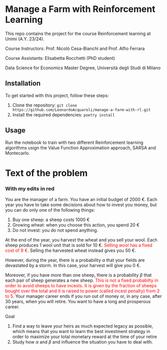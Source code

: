 # Manage a Farm with Reinforcement Learning

This repo contains the project for the course Reinforcement learning at Unimi (A.Y. 23/24).

Course Instructors: Prof. Nicolò Cesa-Bianchi and Prof. Alfio Ferrara

Course Assistants: Elisabetta Rocchetti (PhD student)

Data Science for Economics Master Degree, Università degli Studi di Milano

## Installation

To get started with this project, follow these steps:

1. Clone the repository: `git clone https://github.com/LeonardoAcquaroli/manage-a-farm-with-rl.git`
2. Install the required dependencies: `poetry install`

## Usage

Run the notebook to train with two different Reinforcement learning algorithms usign the Value Function Approximation approach, SARSA and Montecarlo.

# Text of the problem
### With my edits in red
You are the manager of a farm. You have an initial budget of 2000 €. Each year you have to take some decisions about how to invest you money, but you can do only one of the following things:
1. Buy one sheep: a sheep costs 1000 €
2. Growing wheat: when you choose this action, you spend 20 €
3. Do not invest: you do not spend anything. 

At the end of the year, you harvest the wheat and you sell your wool. Each sheep produces 1 wool unit that is sold for 10 €. <span style="color: red;">Selling wool has a fixed cost of 9 €</span>. Selling the harvested wheat instead gives you 50 €.

However, during the year, there is a probability $\alpha$ that your fields are devastated by a storm. In this case, your harvest will give you 0 €.

Moreover, if you have more than one sheep, there is a probability $\beta$ that each pair of sheep generates a new sheep.
 <span style="color: red;">This is not a fixed probabilty in order to avoid sheeps to have incests. It is given by the fraction of sheeps bought over the total and it is raised to power (called incest penalty) from 2 to 5</span>.
Your manager career ends if you run out of money or, in any case, after 30 years, when you will retire.
You want to have a long and prosperous career.

Goal
1. Find a way to leave your heirs as much expected legacy as possible, which means that you want to learn
the best investment strategy in order to maximize your total monetary reward at the time of your retire
2. Study how $\alpha$ and $\beta$ and influence the situation you have to deal with.
